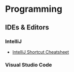 # Programming

## IDEs & Editors

### IntelliJ

* [IntelliJ Shortcut Cheatsheet](https://resources.jetbrains.com/storage/products/intellij-idea/docs/IntelliJIDEA_ReferenceCard.pdf)

### Visual Studio Code

